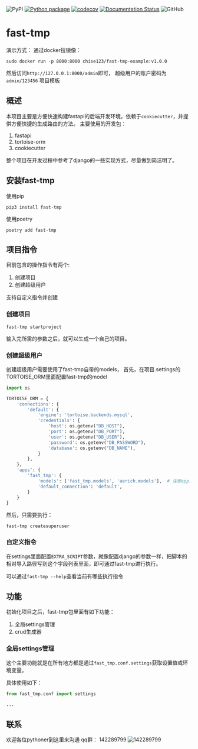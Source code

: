 ![PyPI](https://img.shields.io/pypi/v/fast-tmp?color=gree)
[![Python package](https://github.com/Chise1/fast-tmp/actions/workflows/python-package.yml/badge.svg)](https://github.com/Chise1/fast-tmp/actions/workflows/python-package.yml)
[![codecov](https://codecov.io/gh/Chise1/fast-tmp/branch/main/graph/badge.svg?token=7CZE532R0H)](https://codecov.io/gh/Chise1/fast-tmp)
[![Documentation Status](https://readthedocs.org/projects/fast-tmp/badge/?version=latest)](https://fast-tmp.readthedocs.io/?badge=latest)
![GitHub](https://img.shields.io/github/license/Chise1/fast-tmp)

# fast-tmp

演示方式：
通过docker拉镜像：

```shell
sudo docker run -p 8000:8000 chise123/fast-tmp-example:v1.0.0 
```

然后访问```http://127.0.0.1:8000/admin```即可，
超级用户的账户密码为```admin/123456```
项目模板

## 概述

本项目主要是方便快速构建fastapi的后端开发环境，依赖于```cookiecutter```，并提供方便快捷的生成路由的方法。
主要使用的开发包：

1. fastapi
2. tortoise-orm
3. cookiecutter

整个项目在开发过程中参考了django的一些实现方式，尽量做到简洁明了。

## 安装fast-tmp

使用pip

```shell script
pip3 install fast-tmp
```

使用poetry

```shell script
poetry add fast-tmp
```

## 项目指令

目前包含的操作指令有两个:

1. 创建项目
2. 创建超级用户

支持自定义指令并创建

### 创建项目

```shell script
fast-tmp startproject
```

输入完所需的参数之后，就可以生成一个自己的项目。

### 创建超级用户

创建超级用户需要使用了fast-tmp自带的models，
首先，在项目.settings的TORTOISE_ORM里面配置fast-tmp的model

```python
import os

TORTOISE_ORM = {
    'connections': {
        'default': {
            'engine': 'tortoise.backends.mysql',
            'credentials': {
                'host': os.getenv("DB_HOST"),
                'port': os.getenv("DB_PORT"),
                'user': os.getenv("DB_USER"),
                'password': os.getenv("DB_PASSWORD"),
                'database': os.getenv("DB_NAME"),
            }
        },
    },
    'apps': {
        'fast_tmp': {
            'models': ['fast_tmp.models', 'aerich.models'],  # 注册app.models
            'default_connection': 'default',
        }
    }
}
```

然后，只需要执行：

```shell script
fast-tmp createsuperuser
```

### 自定义指令

在settings里面配置```EXTRA_SCRIPT```参数，就像配置django的参数一样，把脚本的相对导入路径写到这个字段列表里面，即可通过fast-tmp进行执行。

可以通过```fast-tmp --help```查看当前有哪些执行指令

## 功能

初始化项目之后，fast-tmp包里面有如下功能：

1. 全局settings管理
2. crud生成器

### 全局settings管理

这个主要功能就是在所有地方都是通过```fast_tmp.conf.settings```获取设置值或环境变量。

具体使用如下：

```python
from fast_tmp.conf import settings

...
```

## 联系

欢迎各位pythoner到这里来沟通
qq群： 142289799
![142289799](./docs/images/qq群.jpg)